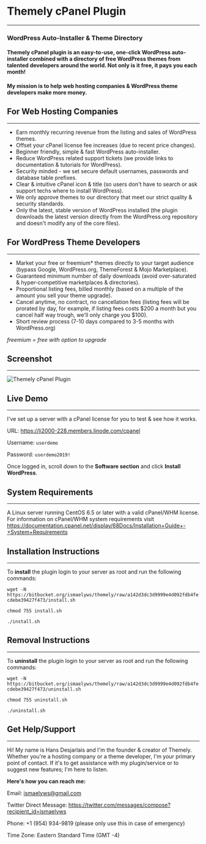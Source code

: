 # Themely cPanel Plugin
---

### WordPress Auto-Installer & Theme Directory

#### Themely cPanel plugin is an easy-to-use, one-click WordPress auto-installer combined with a directory of free WordPress themes from talented developers around the world. Not only is it free, it pays you each month!

#### My mission is to help web hosting companies & WordPress theme developers make more money.


## For Web Hosting Companies
---

- Earn monthly recurring revenue from the listing and sales of WordPress themes.
- Offset your cPanel license fee increases (due to recent price changes).
- Beginner friendly, simple & fast WordPress auto-installer.
- Reduce WordPress related support tickets (we provide links to documentation & tutorials for WordPress).
- Security minded - we set secure default usernames, passwords and database table prefixes.
- Clear & intuitive cPanel icon & title (so users don't have to search or ask support techs where to install WordPress).
- We only approve themes to our directory that meet our strict quality & security standards.
- Only the latest, stable version of WordPress installed (the plugin downloads the latest version directly from the WordPress.org repository and doesn't modify any of the core files).


## For WordPress Theme Developers
---

- Market your free or freemium* themes directly to your target audience (bypass Google, WordPress.org, ThemeForest & Mojo Marketplace).
- Guaranteed minimum number of daily downloads (avoid over-saturated & hyper-competitive marketplaces & directories).
- Proportional listing fees, billed monthly (based on a multiple of the amount you sell your theme upgrade).
- Cancel anytime, no contract, no cancellation fees (listing fees will be prorated by day, for example, if listing fees costs $200 a month but you cancel half way trough, we'll only charge you $100).
- Short review process (7-10 days compared to 3-5 months with WordPress.org)

*freemium = free with option to upgrade*

## Screenshot
---

![Themely cPanel Plugin](https://bitbucket.org/ismaelyws/themely/raw/48cc88dc37cc059c07b384278aef5a99fcff7201/assets/themely-cpanel-screenshot.png)


## Live Demo
---

I've set up a server with a cPanel license for you to test & see how it works.

URL: https://li2000-228.members.linode.com/cpanel

Username: `userdemo`

Password: `userdemo2019!`

Once logged in, scroll down to the **Software section** and click **Install WordPress**.


## System Requirements
---

A Linux server running CentOS 6.5 or later with a valid cPanel/WHM license. For information on cPanel/WHM system requirements visit https://documentation.cpanel.net/display/68Docs/Installation+Guide+-+System+Requirements



## Installation Instructions
---

To **install** the plugin login to your server as root and run the following commands:

`wget -N https://bitbucket.org/ismaelyws/themely/raw/a142d3dc3d9999e4d092fdb4fecdebe39427f473/install.sh`

`chmod 755 install.sh`

`./install.sh`


## Removal Instructions
---

To **uninstall** the plugin login to your server as root and run the following commands:

`wget -N https://bitbucket.org/ismaelyws/themely/raw/a142d3dc3d9999e4d092fdb4fecdebe39427f473/uninstall.sh`

`chmod 755 uninstall.sh`

`./uninstall.sh`


## Get Help/Support
---

Hi! My name is Hans Desjarlais and I'm the founder & creator of Themely. Whether you're a hosting company or a theme developer, I'm your primary point of contact. If it's to get assistance with my plugin/service or to suggest new features; I'm here to listen.

**Here's how you can reach me:**

Email: ismaelyws@gmail.com

Twitter Direct Message: https://twitter.com/messages/compose?recipient_id=ismaelyws

Phone: +1 (954) 934-9819 (please only use this in case of emergency)

Time Zone: Eastern Standard Time (GMT -4)